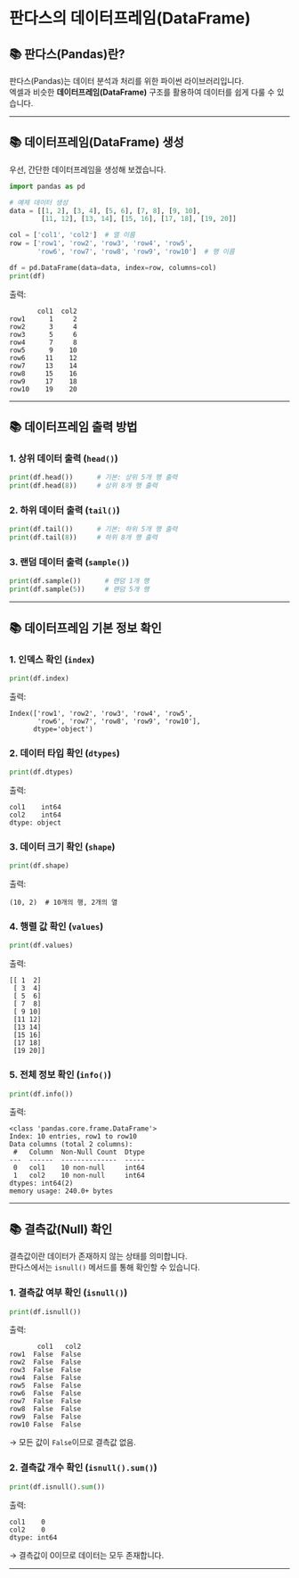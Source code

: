 # 판다스의 데이터프레임(DataFrame)

## 📚 판다스(Pandas)란?

판다스(Pandas)는 데이터 분석과 처리를 위한 파이썬 라이브러리입니다.  
엑셀과 비슷한 **데이터프레임(DataFrame)** 구조를 활용하여 데이터를 쉽게 다룰 수 있습니다.

---

## 📚 데이터프레임(DataFrame) 생성

우선, 간단한 데이터프레임을 생성해 보겠습니다.

~~~python
import pandas as pd  

# 예제 데이터 생성  
data = [[1, 2], [3, 4], [5, 6], [7, 8], [9, 10], 
        [11, 12], [13, 14], [15, 16], [17, 18], [19, 20]]  

col = ['col1', 'col2']  # 열 이름  
row = ['row1', 'row2', 'row3', 'row4', 'row5', 
       'row6', 'row7', 'row8', 'row9', 'row10']  # 행 이름  

df = pd.DataFrame(data=data, index=row, columns=col)  
print(df)
~~~

출력:

```
       col1  col2  
row1      1     2  
row2      3     4  
row3      5     6  
row4      7     8  
row5      9    10  
row6     11    12  
row7     13    14  
row8     15    16  
row9     17    18  
row10    19    20  
```

---

## 📚 데이터프레임 출력 방법

### 1. 상위 데이터 출력 (`head()`)

~~~python
print(df.head())      # 기본: 상위 5개 행 출력
print(df.head(8))     # 상위 8개 행 출력
~~~

### 2. 하위 데이터 출력 (`tail()`)

~~~python
print(df.tail())      # 기본: 하위 5개 행 출력
print(df.tail(8))     # 하위 8개 행 출력
~~~

### 3. 랜덤 데이터 출력 (`sample()`)

~~~python
print(df.sample())      # 랜덤 1개 행
print(df.sample(5))     # 랜덤 5개 행
~~~

---

## 📚 데이터프레임 기본 정보 확인

### 1. 인덱스 확인 (`index`)

~~~python
print(df.index)
~~~

출력:

```
Index(['row1', 'row2', 'row3', 'row4', 'row5', 
       'row6', 'row7', 'row8', 'row9', 'row10'], 
      dtype='object')
```

### 2. 데이터 타입 확인 (`dtypes`)

~~~python
print(df.dtypes)
~~~

출력:

```
col1    int64  
col2    int64  
dtype: object
```

### 3. 데이터 크기 확인 (`shape`)

~~~python
print(df.shape)
~~~

출력:

```
(10, 2)  # 10개의 행, 2개의 열
```

### 4. 행렬 값 확인 (`values`)

~~~python
print(df.values)
~~~

출력:

```
[[ 1  2]  
 [ 3  4]  
 [ 5  6]  
 [ 7  8]  
 [ 9 10]  
 [11 12]  
 [13 14]  
 [15 16]  
 [17 18]  
 [19 20]]
```

### 5. 전체 정보 확인 (`info()`)

~~~python
print(df.info())
~~~

출력:

```
<class 'pandas.core.frame.DataFrame'>  
Index: 10 entries, row1 to row10  
Data columns (total 2 columns):  
 #   Column  Non-Null Count  Dtype  
---  ------  --------------  -----  
 0   col1    10 non-null     int64  
 1   col2    10 non-null     int64  
dtypes: int64(2)  
memory usage: 240.0+ bytes  
```

---

## 📚 결측값(Null) 확인

결측값이란 데이터가 존재하지 않는 상태를 의미합니다.  
판다스에서는 `isnull()` 메서드를 통해 확인할 수 있습니다.

### 1. 결측값 여부 확인 (`isnull()`)

~~~python
print(df.isnull())
~~~

출력:

```
       col1   col2  
row1  False  False  
row2  False  False  
row3  False  False  
row4  False  False  
row5  False  False  
row6  False  False  
row7  False  False  
row8  False  False  
row9  False  False  
row10 False  False
```

→ 모든 값이 `False`이므로 결측값 없음.

### 2. 결측값 개수 확인 (`isnull().sum()`)

~~~python
print(df.isnull().sum())
~~~

출력:

```
col1    0  
col2    0  
dtype: int64
```

→ 결측값이 0이므로 데이터는 모두 존재합니다.

---
